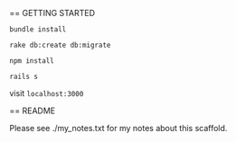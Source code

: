 == GETTING STARTED

`bundle install`

`rake db:create db:migrate`

`npm install`

`rails s`

visit `localhost:3000`


== README

Please see ./my_notes.txt for my notes about this scaffold.
